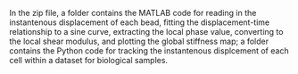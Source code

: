 In the zip file, a folder contains the MATLAB code for reading in the instantenous displacement of each bead, fitting the displacement-time relationship to a sine curve, extracting the local phase value, converting to the local shear modulus, and plotting the global stiffness map;
a folder contains the Python code for tracking the instantenous displcement of each cell within a dataset for biological samples. 

